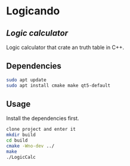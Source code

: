 # Logicando
## _Logic calculator_
Logic calculator that crate an truth table in C++.


## Dependencies
```sh
sudo apt update
sudo apt install cmake make qt5-default
```
## Usage
Install the dependencies first.


```sh
clone project and enter it
mkdir build
cd build
cmake -Wno-dev ../
make
./LogicCalc
```

